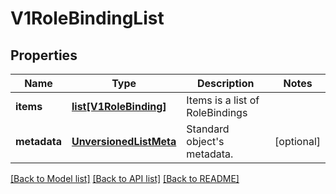 # V1RoleBindingList

## Properties
Name | Type | Description | Notes
------------ | ------------- | ------------- | -------------
**items** | [**list[V1RoleBinding]**](V1RoleBinding.md) | Items is a list of RoleBindings | 
**metadata** | [**UnversionedListMeta**](UnversionedListMeta.md) | Standard object&#39;s metadata. | [optional] 

[[Back to Model list]](../README.md#documentation-for-models) [[Back to API list]](../README.md#documentation-for-api-endpoints) [[Back to README]](../README.md)


